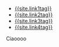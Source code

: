 <nav id="nav">
  <ul class="list  list--nav">
    <li class="pr" >
        <a href="{{site.link1url}}">{{site.link1tag}}</a>
      </li>
      <li class="active" >
        <a href="{{site.link2url}}">{{site.link2tag}}</a>
      </li>
      <li >
        <a href="{{site.link1url}}">{{site.link3tag}}</a>
      </li>
      <li >
        <a  href="{{site.link1url}}">{{site.link4tag}}</a>
      </li>
  </ul>
 </nav> 
 
 
 
Ciaoooo
